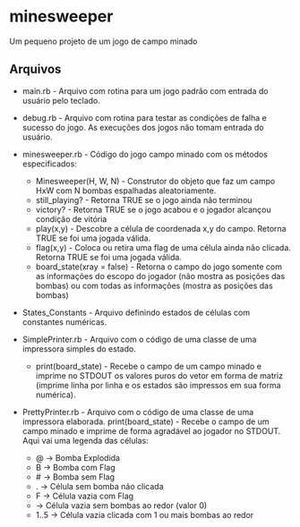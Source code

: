 # minesweeper

Um pequeno projeto de um jogo de campo minado

## Arquivos
  * main.rb - Arquivo com rotina para um jogo padrão com entrada do usuário pelo teclado.
  
  * debug.rb - Arquivo com rotina para testar as condições de falha e sucesso do jogo. As execuções dos jogos não tomam entrada do usuário.
  
  * minesweeper.rb - Código do jogo campo minado com os métodos especificados:
    * Minesweeper(H, W, N) - Construtor do objeto que faz um campo HxW com N bombas espalhadas aleatoriamente.
    * still_playing? - Retorna TRUE se o jogo ainda não terminou
    * victory? - Retorna TRUE se o jogo acabou e o jogador alcançou condição de vitória
    * play(x,y) - Descobre a célula de coordenada x,y do campo. Retorna TRUE se foi uma jogada válida.
    * flag(x,y) - Coloca ou retira uma flag de uma célula ainda não clicada. Retorna TRUE se foi uma jogada válida.
    * board_state(xray = false) - Retorna o campo do jogo somente com as informações do escopo do jogador (não mostra as posições das bombas) ou com todas as informações (mostra as posições das bombas)

  * States_Constants - Arquivo definindo estados de células com constantes numéricas. 
  
  * SimplePrinter.rb - Arquivo com o código de uma classe de uma impressora simples do estado.
    * print(board_state) - Recebe o campo de um campo minado e imprime no STDOUT os valores puros do vetor em forma de matriz (imprime linha por linha e os estados são impressos em sua forma numérica).

  * PrettyPrinter.rb - Arquivo com o código de uma classe de uma impressora elaborada. 
    print(board_state) - Recebe o campo de um campo minado e imprime de forma agradável ao jogador no STDOUT. Aqui vai uma legenda das células:
      * @ -> Bomba Explodida
      * B -> Bomba com Flag
      * \# -> Bomba sem Flag
      * . -> Célula sem bomba não clicada
      * F -> Célula vazia com Flag
      *   -> Célula vazia sem bombas ao redor (valor 0)
      * 1..5 -> Célula vazia clicada com 1 ou mais bombas ao redor
